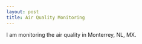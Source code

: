 ```yaml
---
layout: post
title: Air Quality Monitoring
---
```


I am monitoring the air quality in Monterrey, NL, MX.
